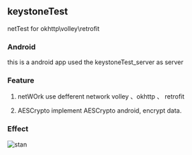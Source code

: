 ## keystoneTest
netTest for okhttp\volley\retrofit

### Android 
this is a android app used the keystoneTest_server as server
### Feature
1. netWOrk	use defferent network	volley 、okhttp 、 retrofit

2. AESCrypto implement AESCrypto android, encrypt data.

### Effect
![stan](http://oanvj2lsv.bkt.clouddn.com/keystoneTest.png)
